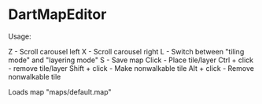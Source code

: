 # DartMapEditor

Usage:

  Z - Scroll carousel left
  X - Scroll carousel right
  L - Switch between "tiling mode" and "layering mode"
  S - Save map
  Click - Place tile/layer
  Ctrl + click - remove tile/layer
  Shift + click - Make nonwalkable tile
  Alt + click - Remove nonwalkable tile
  
Loads map "maps/default.map"

